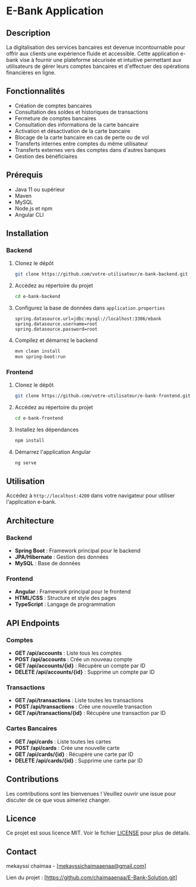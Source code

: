 # E-Bank Application

## Description

La digitalisation des services bancaires est devenue incontournable pour offrir aux clients une expérience fluide et accessible. Cette application e-bank vise à fournir une plateforme sécurisée et intuitive permettant aux utilisateurs de gérer leurs comptes bancaires et d'effectuer des opérations financières en ligne.

## Fonctionnalités

- Création de comptes bancaires
- Consultation des soldes et historiques de transactions
- Fermeture de comptes bancaires
- Consultation des informations de la carte bancaire
- Activation et désactivation de la carte bancaire
- Blocage de la carte bancaire en cas de perte ou de vol
- Transferts internes entre comptes du même utilisateur
- Transferts externes vers des comptes dans d'autres banques
- Gestion des bénéficiaires

## Prérequis

- Java 11 ou supérieur
- Maven
- MySQL
- Node.js et npm
- Angular CLI

## Installation

### Backend

1. Clonez le dépôt
    ```bash
    git clone https://github.com/votre-utilisateur/e-bank-backend.git
    ```

2. Accédez au répertoire du projet
    ```bash
    cd e-bank-backend
    ```

3. Configurez la base de données dans `application.properties`
    ```properties
    spring.datasource.url=jdbc:mysql://localhost:3306/ebank
    spring.datasource.username=root
    spring.datasource.password=root
    ```

4. Compilez et démarrez le backend
    ```bash
    mvn clean install
    mvn spring-boot:run
    ```

### Frontend

1. Clonez le dépôt
    ```bash
    git clone https://github.com/votre-utilisateur/e-bank-frontend.git
    ```

2. Accédez au répertoire du projet
    ```bash
    cd e-bank-frontend
    ```

3. Installez les dépendances
    ```bash
    npm install
    ```

4. Démarrez l'application Angular
    ```bash
    ng serve
    ```

## Utilisation

Accédez à `http://localhost:4200` dans votre navigateur pour utiliser l'application e-bank.

## Architecture

### Backend

- **Spring Boot** : Framework principal pour le backend
- **JPA/Hibernate** : Gestion des données
- **MySQL** : Base de données

### Frontend

- **Angular** : Framework principal pour le frontend
- **HTML/CSS** : Structure et style des pages
- **TypeScript** : Langage de programmation

## API Endpoints

### Comptes

- **GET /api/accounts** : Liste tous les comptes
- **POST /api/accounts** : Crée un nouveau compte
- **GET /api/accounts/{id}** : Récupère un compte par ID
- **DELETE /api/accounts/{id}** : Supprime un compte par ID

### Transactions

- **GET /api/transactions** : Liste toutes les transactions
- **POST /api/transactions** : Crée une nouvelle transaction
- **GET /api/transactions/{id}** : Récupère une transaction par ID

### Cartes Bancaires

- **GET /api/cards** : Liste toutes les cartes
- **POST /api/cards** : Crée une nouvelle carte
- **GET /api/cards/{id}** : Récupère une carte par ID
- **DELETE /api/cards/{id}** : Supprime une carte par ID

## Contributions

Les contributions sont les bienvenues ! Veuillez ouvrir une issue pour discuter de ce que vous aimeriez changer.

## Licence

Ce projet est sous licence MIT. Voir le fichier [LICENSE](LICENSE) pour plus de détails.

## Contact

mekayssi chaimaa - [mekayssichaimaaenaa@gmail.com]

Lien du projet : [https://github.com/chaimaaenaa/E-Bank-Solution.git]
